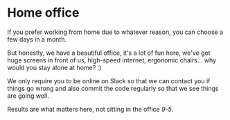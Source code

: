 # Home office

If you prefer working from home due to whatever reason, you can choose a few days in a month.

But honestly, we have a beautiful office, it's a lot of fun here, we've got huge screens in front of us, high-speed internet, ergonomic chairs... why would you stay alone at home? :)

We only require you to be online on Slack so that we can contact you if things go wrong and also commit the code regularly so that we see things are going well.

Results are what matters here, not sitting in the office *9-5*.
